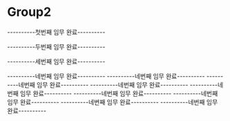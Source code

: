 # Group2

----------첫번째 임무 완료----------

----------두번째 임무 완료----------

----------세번째 임무 완료----------

----------네번째 임무 완료----------
----------네번째 임무 완료----------
----------네번째 임무 완료----------
----------네번째 임무 완료----------
----------네번째 임무 완료----------
----------네번째 임무 완료----------
----------네번째 임무 완료----------
----------네번째 임무 완료----------
----------네번째 임무 완료----------
